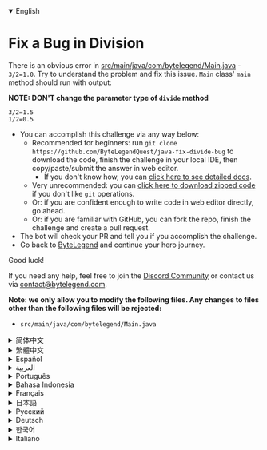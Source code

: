 <details open='true'>
<summary>English</summary>

# Fix a Bug in Division

There is an obvious error in [src/main/java/com/bytelegend/Main.java](https://github.com/ByteLegendQuest/java-fix-divide-bug/blob/main/src/main/java/com/bytelegend/Main.java) - `3/2=1.0`.
Try to understand the problem and fix this issue. `Main` class' `main`
method should run with output:

**NOTE: DON'T change the parameter type of `divide` method**

```
3/2=1.5
1/2=0.5
```
- You can accomplish this challenge via any way below:
  - Recommended for beginners: run `git clone https://github.com/ByteLegendQuest/java-fix-divide-bug` to download the code,
    finish the challenge in your local IDE, then copy/paste/submit the answer in web editor.
    - If you don't know how, you can [click here to see detailed docs](https://github.com/ByteLegendQuest/java-fix-divide-bug/blob/main/docs/en/clone-and-import.md).
  - Very unrecommended: you can [click here to download zipped code](https://codeload.github.com/ByteLegendQuest/java-fix-divide-bug/zip/refs/heads/main) if you don't like `git` operations.
  - Or: if you are confident enough to write code in web editor directly, go ahead.
  - Or: if you are familiar with GitHub, you can fork the repo, finish the challenge and create a pull request.
- The bot will check your PR and tell you if you accomplish the challenge.
- Go back to [ByteLegend](https://bytelegend.com) and continue your hero journey.

Good luck!

If you need any help, feel free to join the [Discord Community](https://discord.gg/35RreUUGWt) or contact us via [contact@bytelegend.com](mailto:contact@bytelegend.com).

**Note: we only allow you to modify the following files.
Any changes to files other than the following files will be rejected:**

- `src/main/java/com/bytelegend/Main.java`
</details>
<details>
<summary>简体中文</summary>

# 修复除法中的bug

[src/main/java/com/bytelegend/Main.java](https://github.com/ByteLegendQuest/java-fix-divide-bug/blob/main/src/main/java/com/bytelegend/Main.java)中的除法存在明显的错误，例如`3/2==1.0`。
请思考一下为什么并修复这个问题，使得`Main`的`main`方法运行输出：

```
3/2=1.5
1/2=0.5
```

**注意！！请不要修改`divide`方法的参数类型**

- 你可以使用以下任意一种方法完成挑战：
  - 初学者推荐：运行`git clone https://git.bytelegend.com/ByteLegendQuest/java-fix-divide-bug`将代码下载到本地，在本地使用IDE调试完成后复制到网页编辑器里提交。
    - 如果你不知道怎么做，可以点击[这里查看详细文档](https://github.com/ByteLegendQuest/java-fix-divide-bug/blob/main/docs/zh_hans/clone-and-import.md)。
  - 非常不推荐：如果你实在不喜欢`git`命令行操作，你可以[点击这里直接下载打包好的代码](https://ghcodeload.bytelegend.com/ByteLegendQuest/java-fix-divide-bug/zip/refs/heads/main)。
  - 或者：如果你非常自信不需要下载代码到本地调试，可以使用网页编辑器直接提交。
  - 或者：如果你对GitHub非常熟悉，你可以fork仓库、完成挑战后，创建一个Pull Request。
- 机器人将会检查你的答案，告诉你你是否通过了挑战。
- 回到[字节传说](https://bytelegend.com)，然后继续你的英雄旅程。

祝你好运！

如果你需要任何帮助，欢迎加入官方玩家QQ群（在[首页](https://bytelegend.com)右下角的`联系 & 关于`菜单里可以找到入群方式）或者[Discord社区](https://discord.gg/35RreUUGWt)，或email至[contact@bytelegend.com](mailto:contact@bytelegend.com)。

**注意：我们只允许您修改以下文件，任何对其他文件的修改都会被拒绝：**

- `src/main/java/com/bytelegend/Main.java`
</details>
<details>
<summary>繁體中文</summary>

<h1>Fix a Bug in Division</h1>
<p>There is an obvious error in <a href="https://github.com/ByteLegendQuest/java-fix-divide-bug/blob/main/src/main/java/com/bytelegend/Main.java" target="_blank">src/main/java/com/bytelegend/Main.java</a> - <code class="notranslate">3/2=1.0</code>.
Try to understand the problem and fix this issue. <code class="notranslate">Main</code> class' <code class="notranslate">main</code>
method should run with output:</p>
<p><strong>NOTE: DON'T change the parameter type of <code class="notranslate">divide</code> method</strong></p>
<pre class="notranslate"><code class="notranslate">3/2=1.5
1/2=0.5
</code></pre>
<ul>
<li>You can accomplish this challenge via any way below:
<ul>
<li>Recommended for beginners: run <code class="notranslate">git clone https://github.com/ByteLegendQuest/java-fix-divide-bug</code> to download the code,
finish the challenge in your local IDE, then copy/paste/submit the answer in web editor.
<ul>
<li>If you don't know how, you can <a href="https://github.com/ByteLegendQuest/java-fix-divide-bug/blob/main/docs/en/clone-and-import.md" target="_blank">click here to see detailed docs</a>.</li>
</ul>
</li>
<li>Very unrecommended: you can <a href="https://codeload.github.com/ByteLegendQuest/java-fix-divide-bug/zip/refs/heads/main" target="_blank">click here to download zipped code</a> if you don't like <code class="notranslate">git</code> operations.</li>
<li>Or: if you are confident enough to write code in web editor directly, go ahead.</li>
<li>Or: if you are familiar with GitHub, you can fork the repo, finish the challenge and create a pull request.</li>
</ul>
</li>
<li>The bot will check your PR and tell you if you accomplish the challenge.</li>
<li>Go back to <a href="https://bytelegend.com" target="_blank">ByteLegend</a> and continue your hero journey.</li>
</ul>
<p>Good luck!</p>
<p>If you need any help, feel free to join the <a href="https://discord.gg/35RreUUGWt" target="_blank">Discord Community</a> or contact us via <a href="mailto:contact@bytelegend.com" target="_blank">contact@bytelegend.com</a>.</p>
<p><strong>Note: we only allow you to modify the following files.
Any changes to files other than the following files will be rejected:</strong></p>
<ul>
<li><code class="notranslate">src/main/java/com/bytelegend/Main.java</code></li>
</ul>
</details>
<details>
<summary>Español</summary>

<h1>Fix a Bug in Division</h1>
<p>There is an obvious error in <a href="https://github.com/ByteLegendQuest/java-fix-divide-bug/blob/main/src/main/java/com/bytelegend/Main.java" target="_blank">src/main/java/com/bytelegend/Main.java</a> - <code class="notranslate">3/2=1.0</code>.
Try to understand the problem and fix this issue. <code class="notranslate">Main</code> class' <code class="notranslate">main</code>
method should run with output:</p>
<p><strong>NOTE: DON'T change the parameter type of <code class="notranslate">divide</code> method</strong></p>
<pre class="notranslate"><code class="notranslate">3/2=1.5
1/2=0.5
</code></pre>
<ul>
<li>You can accomplish this challenge via any way below:
<ul>
<li>Recommended for beginners: run <code class="notranslate">git clone https://github.com/ByteLegendQuest/java-fix-divide-bug</code> to download the code,
finish the challenge in your local IDE, then copy/paste/submit the answer in web editor.
<ul>
<li>If you don't know how, you can <a href="https://github.com/ByteLegendQuest/java-fix-divide-bug/blob/main/docs/en/clone-and-import.md" target="_blank">click here to see detailed docs</a>.</li>
</ul>
</li>
<li>Very unrecommended: you can <a href="https://codeload.github.com/ByteLegendQuest/java-fix-divide-bug/zip/refs/heads/main" target="_blank">click here to download zipped code</a> if you don't like <code class="notranslate">git</code> operations.</li>
<li>Or: if you are confident enough to write code in web editor directly, go ahead.</li>
<li>Or: if you are familiar with GitHub, you can fork the repo, finish the challenge and create a pull request.</li>
</ul>
</li>
<li>The bot will check your PR and tell you if you accomplish the challenge.</li>
<li>Go back to <a href="https://bytelegend.com" target="_blank">ByteLegend</a> and continue your hero journey.</li>
</ul>
<p>Good luck!</p>
<p>If you need any help, feel free to join the <a href="https://discord.gg/35RreUUGWt" target="_blank">Discord Community</a> or contact us via <a href="mailto:contact@bytelegend.com" target="_blank">contact@bytelegend.com</a>.</p>
<p><strong>Note: we only allow you to modify the following files.
Any changes to files other than the following files will be rejected:</strong></p>
<ul>
<li><code class="notranslate">src/main/java/com/bytelegend/Main.java</code></li>
</ul>
</details>
<details>
<summary>العربية</summary>

<h1>Fix a Bug in Division</h1>
<p>There is an obvious error in <a href="https://github.com/ByteLegendQuest/java-fix-divide-bug/blob/main/src/main/java/com/bytelegend/Main.java" target="_blank">src/main/java/com/bytelegend/Main.java</a> - <code class="notranslate">3/2=1.0</code>.
Try to understand the problem and fix this issue. <code class="notranslate">Main</code> class' <code class="notranslate">main</code>
method should run with output:</p>
<p><strong>NOTE: DON'T change the parameter type of <code class="notranslate">divide</code> method</strong></p>
<pre class="notranslate"><code class="notranslate">3/2=1.5
1/2=0.5
</code></pre>
<ul>
<li>You can accomplish this challenge via any way below:
<ul>
<li>Recommended for beginners: run <code class="notranslate">git clone https://github.com/ByteLegendQuest/java-fix-divide-bug</code> to download the code,
finish the challenge in your local IDE, then copy/paste/submit the answer in web editor.
<ul>
<li>If you don't know how, you can <a href="https://github.com/ByteLegendQuest/java-fix-divide-bug/blob/main/docs/en/clone-and-import.md" target="_blank">click here to see detailed docs</a>.</li>
</ul>
</li>
<li>Very unrecommended: you can <a href="https://codeload.github.com/ByteLegendQuest/java-fix-divide-bug/zip/refs/heads/main" target="_blank">click here to download zipped code</a> if you don't like <code class="notranslate">git</code> operations.</li>
<li>Or: if you are confident enough to write code in web editor directly, go ahead.</li>
<li>Or: if you are familiar with GitHub, you can fork the repo, finish the challenge and create a pull request.</li>
</ul>
</li>
<li>The bot will check your PR and tell you if you accomplish the challenge.</li>
<li>Go back to <a href="https://bytelegend.com" target="_blank">ByteLegend</a> and continue your hero journey.</li>
</ul>
<p>Good luck!</p>
<p>If you need any help, feel free to join the <a href="https://discord.gg/35RreUUGWt" target="_blank">Discord Community</a> or contact us via <a href="mailto:contact@bytelegend.com" target="_blank">contact@bytelegend.com</a>.</p>
<p><strong>Note: we only allow you to modify the following files.
Any changes to files other than the following files will be rejected:</strong></p>
<ul>
<li><code class="notranslate">src/main/java/com/bytelegend/Main.java</code></li>
</ul>
</details>
<details>
<summary>Português</summary>

<h1>Fix a Bug in Division</h1>
<p>There is an obvious error in <a href="https://github.com/ByteLegendQuest/java-fix-divide-bug/blob/main/src/main/java/com/bytelegend/Main.java" target="_blank">src/main/java/com/bytelegend/Main.java</a> - <code class="notranslate">3/2=1.0</code>.
Try to understand the problem and fix this issue. <code class="notranslate">Main</code> class' <code class="notranslate">main</code>
method should run with output:</p>
<p><strong>NOTE: DON'T change the parameter type of <code class="notranslate">divide</code> method</strong></p>
<pre class="notranslate"><code class="notranslate">3/2=1.5
1/2=0.5
</code></pre>
<ul>
<li>You can accomplish this challenge via any way below:
<ul>
<li>Recommended for beginners: run <code class="notranslate">git clone https://github.com/ByteLegendQuest/java-fix-divide-bug</code> to download the code,
finish the challenge in your local IDE, then copy/paste/submit the answer in web editor.
<ul>
<li>If you don't know how, you can <a href="https://github.com/ByteLegendQuest/java-fix-divide-bug/blob/main/docs/en/clone-and-import.md" target="_blank">click here to see detailed docs</a>.</li>
</ul>
</li>
<li>Very unrecommended: you can <a href="https://codeload.github.com/ByteLegendQuest/java-fix-divide-bug/zip/refs/heads/main" target="_blank">click here to download zipped code</a> if you don't like <code class="notranslate">git</code> operations.</li>
<li>Or: if you are confident enough to write code in web editor directly, go ahead.</li>
<li>Or: if you are familiar with GitHub, you can fork the repo, finish the challenge and create a pull request.</li>
</ul>
</li>
<li>The bot will check your PR and tell you if you accomplish the challenge.</li>
<li>Go back to <a href="https://bytelegend.com" target="_blank">ByteLegend</a> and continue your hero journey.</li>
</ul>
<p>Good luck!</p>
<p>If you need any help, feel free to join the <a href="https://discord.gg/35RreUUGWt" target="_blank">Discord Community</a> or contact us via <a href="mailto:contact@bytelegend.com" target="_blank">contact@bytelegend.com</a>.</p>
<p><strong>Note: we only allow you to modify the following files.
Any changes to files other than the following files will be rejected:</strong></p>
<ul>
<li><code class="notranslate">src/main/java/com/bytelegend/Main.java</code></li>
</ul>
</details>
<details>
<summary>Bahasa Indonesia</summary>

<h1>Fix a Bug in Division</h1>
<p>There is an obvious error in <a href="https://github.com/ByteLegendQuest/java-fix-divide-bug/blob/main/src/main/java/com/bytelegend/Main.java" target="_blank">src/main/java/com/bytelegend/Main.java</a> - <code class="notranslate">3/2=1.0</code>.
Try to understand the problem and fix this issue. <code class="notranslate">Main</code> class' <code class="notranslate">main</code>
method should run with output:</p>
<p><strong>NOTE: DON'T change the parameter type of <code class="notranslate">divide</code> method</strong></p>
<pre class="notranslate"><code class="notranslate">3/2=1.5
1/2=0.5
</code></pre>
<ul>
<li>You can accomplish this challenge via any way below:
<ul>
<li>Recommended for beginners: run <code class="notranslate">git clone https://github.com/ByteLegendQuest/java-fix-divide-bug</code> to download the code,
finish the challenge in your local IDE, then copy/paste/submit the answer in web editor.
<ul>
<li>If you don't know how, you can <a href="https://github.com/ByteLegendQuest/java-fix-divide-bug/blob/main/docs/en/clone-and-import.md" target="_blank">click here to see detailed docs</a>.</li>
</ul>
</li>
<li>Very unrecommended: you can <a href="https://codeload.github.com/ByteLegendQuest/java-fix-divide-bug/zip/refs/heads/main" target="_blank">click here to download zipped code</a> if you don't like <code class="notranslate">git</code> operations.</li>
<li>Or: if you are confident enough to write code in web editor directly, go ahead.</li>
<li>Or: if you are familiar with GitHub, you can fork the repo, finish the challenge and create a pull request.</li>
</ul>
</li>
<li>The bot will check your PR and tell you if you accomplish the challenge.</li>
<li>Go back to <a href="https://bytelegend.com" target="_blank">ByteLegend</a> and continue your hero journey.</li>
</ul>
<p>Good luck!</p>
<p>If you need any help, feel free to join the <a href="https://discord.gg/35RreUUGWt" target="_blank">Discord Community</a> or contact us via <a href="mailto:contact@bytelegend.com" target="_blank">contact@bytelegend.com</a>.</p>
<p><strong>Note: we only allow you to modify the following files.
Any changes to files other than the following files will be rejected:</strong></p>
<ul>
<li><code class="notranslate">src/main/java/com/bytelegend/Main.java</code></li>
</ul>
</details>
<details>
<summary>Français</summary>

<h1>Fix a Bug in Division</h1>
<p>There is an obvious error in <a href="https://github.com/ByteLegendQuest/java-fix-divide-bug/blob/main/src/main/java/com/bytelegend/Main.java" target="_blank">src/main/java/com/bytelegend/Main.java</a> - <code class="notranslate">3/2=1.0</code>.
Try to understand the problem and fix this issue. <code class="notranslate">Main</code> class' <code class="notranslate">main</code>
method should run with output:</p>
<p><strong>NOTE: DON'T change the parameter type of <code class="notranslate">divide</code> method</strong></p>
<pre class="notranslate"><code class="notranslate">3/2=1.5
1/2=0.5
</code></pre>
<ul>
<li>You can accomplish this challenge via any way below:
<ul>
<li>Recommended for beginners: run <code class="notranslate">git clone https://github.com/ByteLegendQuest/java-fix-divide-bug</code> to download the code,
finish the challenge in your local IDE, then copy/paste/submit the answer in web editor.
<ul>
<li>If you don't know how, you can <a href="https://github.com/ByteLegendQuest/java-fix-divide-bug/blob/main/docs/en/clone-and-import.md" target="_blank">click here to see detailed docs</a>.</li>
</ul>
</li>
<li>Very unrecommended: you can <a href="https://codeload.github.com/ByteLegendQuest/java-fix-divide-bug/zip/refs/heads/main" target="_blank">click here to download zipped code</a> if you don't like <code class="notranslate">git</code> operations.</li>
<li>Or: if you are confident enough to write code in web editor directly, go ahead.</li>
<li>Or: if you are familiar with GitHub, you can fork the repo, finish the challenge and create a pull request.</li>
</ul>
</li>
<li>The bot will check your PR and tell you if you accomplish the challenge.</li>
<li>Go back to <a href="https://bytelegend.com" target="_blank">ByteLegend</a> and continue your hero journey.</li>
</ul>
<p>Good luck!</p>
<p>If you need any help, feel free to join the <a href="https://discord.gg/35RreUUGWt" target="_blank">Discord Community</a> or contact us via <a href="mailto:contact@bytelegend.com" target="_blank">contact@bytelegend.com</a>.</p>
<p><strong>Note: we only allow you to modify the following files.
Any changes to files other than the following files will be rejected:</strong></p>
<ul>
<li><code class="notranslate">src/main/java/com/bytelegend/Main.java</code></li>
</ul>
</details>
<details>
<summary>日本語</summary>

<h1>Fix a Bug in Division</h1>
<p>There is an obvious error in <a href="https://github.com/ByteLegendQuest/java-fix-divide-bug/blob/main/src/main/java/com/bytelegend/Main.java" target="_blank">src/main/java/com/bytelegend/Main.java</a> - <code class="notranslate">3/2=1.0</code>.
Try to understand the problem and fix this issue. <code class="notranslate">Main</code> class' <code class="notranslate">main</code>
method should run with output:</p>
<p><strong>NOTE: DON'T change the parameter type of <code class="notranslate">divide</code> method</strong></p>
<pre class="notranslate"><code class="notranslate">3/2=1.5
1/2=0.5
</code></pre>
<ul>
<li>You can accomplish this challenge via any way below:
<ul>
<li>Recommended for beginners: run <code class="notranslate">git clone https://github.com/ByteLegendQuest/java-fix-divide-bug</code> to download the code,
finish the challenge in your local IDE, then copy/paste/submit the answer in web editor.
<ul>
<li>If you don't know how, you can <a href="https://github.com/ByteLegendQuest/java-fix-divide-bug/blob/main/docs/en/clone-and-import.md" target="_blank">click here to see detailed docs</a>.</li>
</ul>
</li>
<li>Very unrecommended: you can <a href="https://codeload.github.com/ByteLegendQuest/java-fix-divide-bug/zip/refs/heads/main" target="_blank">click here to download zipped code</a> if you don't like <code class="notranslate">git</code> operations.</li>
<li>Or: if you are confident enough to write code in web editor directly, go ahead.</li>
<li>Or: if you are familiar with GitHub, you can fork the repo, finish the challenge and create a pull request.</li>
</ul>
</li>
<li>The bot will check your PR and tell you if you accomplish the challenge.</li>
<li>Go back to <a href="https://bytelegend.com" target="_blank">ByteLegend</a> and continue your hero journey.</li>
</ul>
<p>Good luck!</p>
<p>If you need any help, feel free to join the <a href="https://discord.gg/35RreUUGWt" target="_blank">Discord Community</a> or contact us via <a href="mailto:contact@bytelegend.com" target="_blank">contact@bytelegend.com</a>.</p>
<p><strong>Note: we only allow you to modify the following files.
Any changes to files other than the following files will be rejected:</strong></p>
<ul>
<li><code class="notranslate">src/main/java/com/bytelegend/Main.java</code></li>
</ul>
</details>
<details>
<summary>Русский</summary>

<h1>Fix a Bug in Division</h1>
<p>There is an obvious error in <a href="https://github.com/ByteLegendQuest/java-fix-divide-bug/blob/main/src/main/java/com/bytelegend/Main.java" target="_blank">src/main/java/com/bytelegend/Main.java</a> - <code class="notranslate">3/2=1.0</code>.
Try to understand the problem and fix this issue. <code class="notranslate">Main</code> class' <code class="notranslate">main</code>
method should run with output:</p>
<p><strong>NOTE: DON'T change the parameter type of <code class="notranslate">divide</code> method</strong></p>
<pre class="notranslate"><code class="notranslate">3/2=1.5
1/2=0.5
</code></pre>
<ul>
<li>You can accomplish this challenge via any way below:
<ul>
<li>Recommended for beginners: run <code class="notranslate">git clone https://github.com/ByteLegendQuest/java-fix-divide-bug</code> to download the code,
finish the challenge in your local IDE, then copy/paste/submit the answer in web editor.
<ul>
<li>If you don't know how, you can <a href="https://github.com/ByteLegendQuest/java-fix-divide-bug/blob/main/docs/en/clone-and-import.md" target="_blank">click here to see detailed docs</a>.</li>
</ul>
</li>
<li>Very unrecommended: you can <a href="https://codeload.github.com/ByteLegendQuest/java-fix-divide-bug/zip/refs/heads/main" target="_blank">click here to download zipped code</a> if you don't like <code class="notranslate">git</code> operations.</li>
<li>Or: if you are confident enough to write code in web editor directly, go ahead.</li>
<li>Or: if you are familiar with GitHub, you can fork the repo, finish the challenge and create a pull request.</li>
</ul>
</li>
<li>The bot will check your PR and tell you if you accomplish the challenge.</li>
<li>Go back to <a href="https://bytelegend.com" target="_blank">ByteLegend</a> and continue your hero journey.</li>
</ul>
<p>Good luck!</p>
<p>If you need any help, feel free to join the <a href="https://discord.gg/35RreUUGWt" target="_blank">Discord Community</a> or contact us via <a href="mailto:contact@bytelegend.com" target="_blank">contact@bytelegend.com</a>.</p>
<p><strong>Note: we only allow you to modify the following files.
Any changes to files other than the following files will be rejected:</strong></p>
<ul>
<li><code class="notranslate">src/main/java/com/bytelegend/Main.java</code></li>
</ul>
</details>
<details>
<summary>Deutsch</summary>

<h1>Fix a Bug in Division</h1>
<p>There is an obvious error in <a href="https://github.com/ByteLegendQuest/java-fix-divide-bug/blob/main/src/main/java/com/bytelegend/Main.java" target="_blank">src/main/java/com/bytelegend/Main.java</a> - <code class="notranslate">3/2=1.0</code>.
Try to understand the problem and fix this issue. <code class="notranslate">Main</code> class' <code class="notranslate">main</code>
method should run with output:</p>
<p><strong>NOTE: DON'T change the parameter type of <code class="notranslate">divide</code> method</strong></p>
<pre class="notranslate"><code class="notranslate">3/2=1.5
1/2=0.5
</code></pre>
<ul>
<li>You can accomplish this challenge via any way below:
<ul>
<li>Recommended for beginners: run <code class="notranslate">git clone https://github.com/ByteLegendQuest/java-fix-divide-bug</code> to download the code,
finish the challenge in your local IDE, then copy/paste/submit the answer in web editor.
<ul>
<li>If you don't know how, you can <a href="https://github.com/ByteLegendQuest/java-fix-divide-bug/blob/main/docs/en/clone-and-import.md" target="_blank">click here to see detailed docs</a>.</li>
</ul>
</li>
<li>Very unrecommended: you can <a href="https://codeload.github.com/ByteLegendQuest/java-fix-divide-bug/zip/refs/heads/main" target="_blank">click here to download zipped code</a> if you don't like <code class="notranslate">git</code> operations.</li>
<li>Or: if you are confident enough to write code in web editor directly, go ahead.</li>
<li>Or: if you are familiar with GitHub, you can fork the repo, finish the challenge and create a pull request.</li>
</ul>
</li>
<li>The bot will check your PR and tell you if you accomplish the challenge.</li>
<li>Go back to <a href="https://bytelegend.com" target="_blank">ByteLegend</a> and continue your hero journey.</li>
</ul>
<p>Good luck!</p>
<p>If you need any help, feel free to join the <a href="https://discord.gg/35RreUUGWt" target="_blank">Discord Community</a> or contact us via <a href="mailto:contact@bytelegend.com" target="_blank">contact@bytelegend.com</a>.</p>
<p><strong>Note: we only allow you to modify the following files.
Any changes to files other than the following files will be rejected:</strong></p>
<ul>
<li><code class="notranslate">src/main/java/com/bytelegend/Main.java</code></li>
</ul>
</details>
<details>
<summary>한국어</summary>

<h1>Fix a Bug in Division</h1>
<p>There is an obvious error in <a href="https://github.com/ByteLegendQuest/java-fix-divide-bug/blob/main/src/main/java/com/bytelegend/Main.java" target="_blank">src/main/java/com/bytelegend/Main.java</a> - <code class="notranslate">3/2=1.0</code>.
Try to understand the problem and fix this issue. <code class="notranslate">Main</code> class' <code class="notranslate">main</code>
method should run with output:</p>
<p><strong>NOTE: DON'T change the parameter type of <code class="notranslate">divide</code> method</strong></p>
<pre class="notranslate"><code class="notranslate">3/2=1.5
1/2=0.5
</code></pre>
<ul>
<li>You can accomplish this challenge via any way below:
<ul>
<li>Recommended for beginners: run <code class="notranslate">git clone https://github.com/ByteLegendQuest/java-fix-divide-bug</code> to download the code,
finish the challenge in your local IDE, then copy/paste/submit the answer in web editor.
<ul>
<li>If you don't know how, you can <a href="https://github.com/ByteLegendQuest/java-fix-divide-bug/blob/main/docs/en/clone-and-import.md" target="_blank">click here to see detailed docs</a>.</li>
</ul>
</li>
<li>Very unrecommended: you can <a href="https://codeload.github.com/ByteLegendQuest/java-fix-divide-bug/zip/refs/heads/main" target="_blank">click here to download zipped code</a> if you don't like <code class="notranslate">git</code> operations.</li>
<li>Or: if you are confident enough to write code in web editor directly, go ahead.</li>
<li>Or: if you are familiar with GitHub, you can fork the repo, finish the challenge and create a pull request.</li>
</ul>
</li>
<li>The bot will check your PR and tell you if you accomplish the challenge.</li>
<li>Go back to <a href="https://bytelegend.com" target="_blank">ByteLegend</a> and continue your hero journey.</li>
</ul>
<p>Good luck!</p>
<p>If you need any help, feel free to join the <a href="https://discord.gg/35RreUUGWt" target="_blank">Discord Community</a> or contact us via <a href="mailto:contact@bytelegend.com" target="_blank">contact@bytelegend.com</a>.</p>
<p><strong>Note: we only allow you to modify the following files.
Any changes to files other than the following files will be rejected:</strong></p>
<ul>
<li><code class="notranslate">src/main/java/com/bytelegend/Main.java</code></li>
</ul>
</details>
<details>
<summary>Italiano</summary>

<h1>Fix a Bug in Division</h1>
<p>There is an obvious error in <a href="https://github.com/ByteLegendQuest/java-fix-divide-bug/blob/main/src/main/java/com/bytelegend/Main.java" target="_blank">src/main/java/com/bytelegend/Main.java</a> - <code class="notranslate">3/2=1.0</code>.
Try to understand the problem and fix this issue. <code class="notranslate">Main</code> class' <code class="notranslate">main</code>
method should run with output:</p>
<p><strong>NOTE: DON'T change the parameter type of <code class="notranslate">divide</code> method</strong></p>
<pre class="notranslate"><code class="notranslate">3/2=1.5
1/2=0.5
</code></pre>
<ul>
<li>You can accomplish this challenge via any way below:
<ul>
<li>Recommended for beginners: run <code class="notranslate">git clone https://github.com/ByteLegendQuest/java-fix-divide-bug</code> to download the code,
finish the challenge in your local IDE, then copy/paste/submit the answer in web editor.
<ul>
<li>If you don't know how, you can <a href="https://github.com/ByteLegendQuest/java-fix-divide-bug/blob/main/docs/en/clone-and-import.md" target="_blank">click here to see detailed docs</a>.</li>
</ul>
</li>
<li>Very unrecommended: you can <a href="https://codeload.github.com/ByteLegendQuest/java-fix-divide-bug/zip/refs/heads/main" target="_blank">click here to download zipped code</a> if you don't like <code class="notranslate">git</code> operations.</li>
<li>Or: if you are confident enough to write code in web editor directly, go ahead.</li>
<li>Or: if you are familiar with GitHub, you can fork the repo, finish the challenge and create a pull request.</li>
</ul>
</li>
<li>The bot will check your PR and tell you if you accomplish the challenge.</li>
<li>Go back to <a href="https://bytelegend.com" target="_blank">ByteLegend</a> and continue your hero journey.</li>
</ul>
<p>Good luck!</p>
<p>If you need any help, feel free to join the <a href="https://discord.gg/35RreUUGWt" target="_blank">Discord Community</a> or contact us via <a href="mailto:contact@bytelegend.com" target="_blank">contact@bytelegend.com</a>.</p>
<p><strong>Note: we only allow you to modify the following files.
Any changes to files other than the following files will be rejected:</strong></p>
<ul>
<li><code class="notranslate">src/main/java/com/bytelegend/Main.java</code></li>
</ul>
</details>